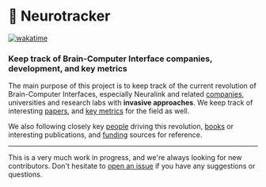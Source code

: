 # 🧠 Neurotracker
[![wakatime](https://wakatime.com/badge/github/ofou/neurotracker.svg)](https://wakatime.com/badge/github/ofou/neurotracker)

### Keep track of Brain-Computer Interface companies, development, and key metrics

The main purpose of this project is to keep track of the current revolution of Brain-Computer Interfaces, especially Neuralink and related [companies](companies/companies.csv), universities and research labs with **invasive approaches**. We keep track of interesting [papers](papers/papers.csv), and [key metrics](metrics/metrics.csv) for the field as well. 

We also following closely key [people](people/people.csv) driving this revolution, [books](books/books.csv) or interesting publications, and [funding](funding/funding.csv) sources for reference.

--------------------------------------------------------------------------------

This is a very much work in progress, and we're always looking for new contributors. Don't hesitate to [open an issue](https://github.com/ofou/neurotracker/issues) if you have any suggestions or questions.